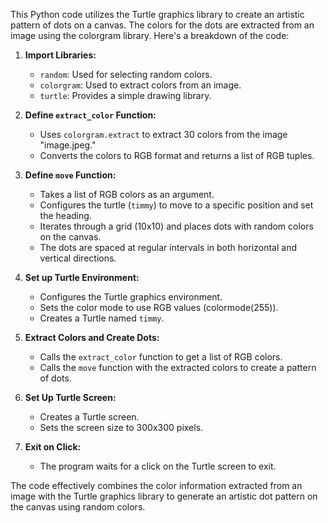 This Python code utilizes the Turtle graphics library to create an artistic pattern of dots on a canvas. The colors for the dots are extracted from an image using the colorgram library. Here's a breakdown of the code:

1. **Import Libraries:**
   - `random`: Used for selecting random colors.
   - `colorgram`: Used to extract colors from an image.
   - `turtle`: Provides a simple drawing library.

2. **Define `extract_color` Function:**
   - Uses `colorgram.extract` to extract 30 colors from the image "image.jpeg."
   - Converts the colors to RGB format and returns a list of RGB tuples.

3. **Define `move` Function:**
   - Takes a list of RGB colors as an argument.
   - Configures the turtle (`timmy`) to move to a specific position and set the heading.
   - Iterates through a grid (10x10) and places dots with random colors on the canvas.
   - The dots are spaced at regular intervals in both horizontal and vertical directions.

4. **Set up Turtle Environment:**
   - Configures the Turtle graphics environment.
   - Sets the color mode to use RGB values (colormode(255)).
   - Creates a Turtle named `timmy`.

5. **Extract Colors and Create Dots:**
   - Calls the `extract_color` function to get a list of RGB colors.
   - Calls the `move` function with the extracted colors to create a pattern of dots.

6. **Set Up Turtle Screen:**
   - Creates a Turtle screen.
   - Sets the screen size to 300x300 pixels.

7. **Exit on Click:**
   - The program waits for a click on the Turtle screen to exit.

The code effectively combines the color information extracted from an image with the Turtle graphics library to generate an artistic dot pattern on the canvas using random colors.